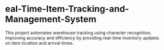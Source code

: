 # eal-Time-Item-Tracking-and-Management-System
This project automates warehouse tracking using character recognition, improving accuracy and efficiency by providing real-time inventory updates on item location and arrival times.
